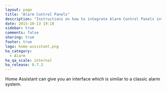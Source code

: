```yaml
---
layout: page
title: "Alarm Control Panels"
description: "Instructions on how to integrate Alarm Control Panels into Home Assistant."
date: 2015-10-13 19:10
sidebar: true
comments: false
sharing: true
footer: true
logo: home-assistant.png
ha_category:
  - Alarm
ha_qa_scale: internal
ha_release: 0.7.3
---
```


Home Assistant can give you an interface which is similar to a classic alarm system.
